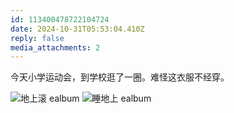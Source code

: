```yaml
---
id: 113400478722104724
date: 2024-10-31T05:53:04.410Z
reply: false
media_attachments: 2
---
```


今天小学运动会，到学校逛了一圈。难怪这衣服不经穿。

![地上滚
ealbum](https://files.e5n.cc/media_attachments/files/113/400/472/941/045/894/original/1bd1c1a56c4bba6f.jpg)
![睡地上
ealbum](https://files.e5n.cc/media_attachments/files/113/400/473/336/298/469/original/2c235a2cb8b3fe87.jpg)
